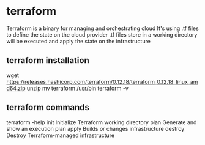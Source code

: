 # terraform
Terraform is a binary for managing and orchestrating cloud
It's using .tf files to define the state on the cloud provider
.tf files store in a working directory will be executed
and apply the state on the infrastructure

## terraform installation
wget https://releases.hashicorp.com/terraform/0.12.18/terraform_0.12.18_linux_amd64.zip
unzip
mv terraform /usr/bin
terraform -v

## terraform commands
terraform -help
init        Initialize Terraform working directory
plan        Generate and show an execution plan
apply       Builds or changes infrastructure
destroy     Destroy Terraform-managed infrastructure


